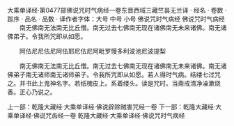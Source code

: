 大乘单译经·第0477部佛说咒时气病经一卷东晋西域三藏竺昙无兰译
· 经名 · 卷数 · 跋序
· 品名 · 品数 · 译作者字体：大号 中号 小号
佛说咒时气病经
佛说咒时气病经
　　南无佛南无法南无比丘僧。南无过去七佛南无现在诸佛南无未来诸佛。南无诸佛弟子。令我所咒即从如愿。

　　阿佉尼尼佉尼阿佉耶尼佉尼阿毗罗慢多利波池尼波提梨

　　南无佛南无法南无比丘僧。南无过去七佛南无现在诸佛南无未来诸佛。南无诸佛弟子南无诸师南无诸师弟子。令我所咒即从如愿。若人得时气病。结缕七过咒之。并书此上鬼神名字。若纸槐皮上。系着缕头。读是咒时。当斋戒清净澡漱烧香。正心乃说之。

上一部：乾隆大藏经·大乘单译经·佛说辟除贼害咒经一卷
下一部：乾隆大藏经·大乘单译经·佛说咒齿经一卷
乾隆大藏经·大乘单译经·佛说咒时气病经